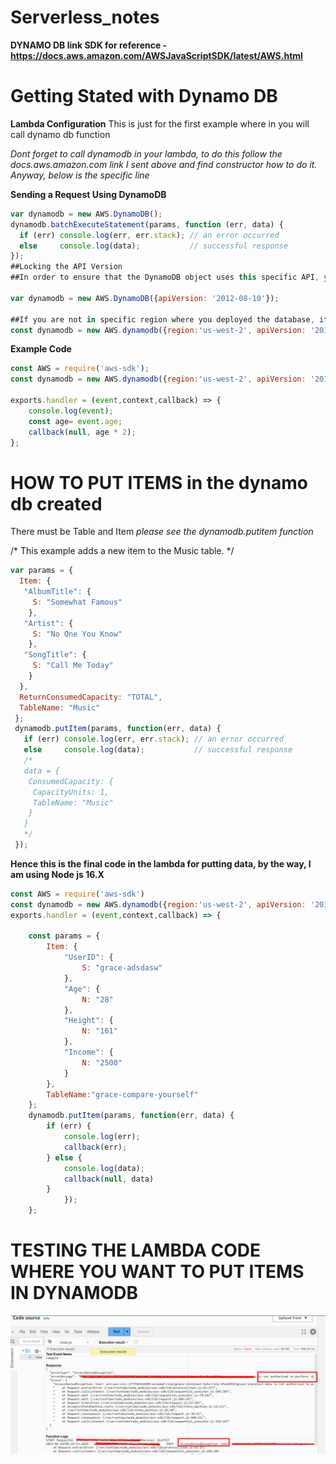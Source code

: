 # Serverless_notes

**DYNAMO DB link SDK for reference - https://docs.aws.amazon.com/AWSJavaScriptSDK/latest/AWS.html**

# Getting Stated with Dynamo DB

**Lambda Configuration**
This is just for the first example where in you will call dynamo db function

*Dont forget to call dynamodb in your lambda, to do this follow the docs.aws.amazon.com link I sent above and find constructor how to do it. Anyway, below is the specific line*

**Sending a Request Using DynamoDB**

```javascript
var dynamodb = new AWS.DynamoDB();
dynamodb.batchExecuteStatement(params, function (err, data) {
  if (err) console.log(err, err.stack); // an error occurred
  else     console.log(data);           // successful response
});
##Locking the API Version
##In order to ensure that the DynamoDB object uses this specific API, you can construct the ##object by passing the apiVersion option to the constructor:

var dynamodb = new AWS.DynamoDB({apiVersion: '2012-08-10'});

##If you are not in specific region where you deployed the database, its required to put the region like the one below:
const dynamodb = new AWS.dynamodb({region:'us-west-2', apiVersion: '2012-08-10'});

```


**Example Code**
```javascript
const AWS = require('aws-sdk');
const dynamodb = new AWS.dynamodb({region:'us-west-2', apiVersion: '2012-08-10'});

exports.handler = (event,context,callback) => {
    console.log(event);
    const age= event.age;
    callback(null, age * 2);
};
```

# HOW TO PUT ITEMS in the dynamo db created

There must be Table and Item *please see the dynamodb.putitem function*

/* This example adds a new item to the Music table. */

```javascript
var params = {
  Item: {
   "AlbumTitle": {
     S: "Somewhat Famous"
    }, 
   "Artist": {
     S: "No One You Know"
    }, 
   "SongTitle": {
     S: "Call Me Today"
    }
  }, 
  ReturnConsumedCapacity: "TOTAL", 
  TableName: "Music"
 };
 dynamodb.putItem(params, function(err, data) {
   if (err) console.log(err, err.stack); // an error occurred
   else     console.log(data);           // successful response
   /*
   data = {
    ConsumedCapacity: {
     CapacityUnits: 1, 
     TableName: "Music"
    }
   }
   */
 });
```

 **Hence this is the final code in the lambda for putting data, by the way, I am using Node js 16.X**

```javascript
const AWS = require('aws-sdk')
const dynamodb = new AWS.dynamodb({region:'us-west-2', apiVersion: '2012-08-10'});
exports.handler = (event,context,callback) => {
    
    const params = {
        Item: {
            "UserID": {
                S: "grace-adsdasw"
            },
            "Age": {
                N: "28"
            },
            "Height": {
                N: "161"
            },
            "Income": {
                N: "2500"
            }
        },
        TableName:"grace-compare-yourself"
    };
    dynamodb.putItem(params, function(err, data) {
        if (err) {
            console.log(err);
            callback(err); 
        } else {
            console.log(data);
            callback(null, data)
        }
            });
    };
```

# TESTING THE LAMBDA CODE WHERE YOU WANT TO PUT ITEMS IN DYNAMODB

![Alt text](image-1.png)
